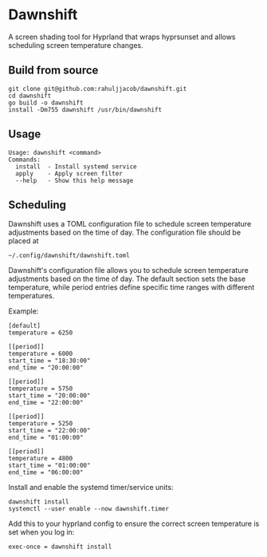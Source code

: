 # Dawnshift

A screen shading tool for Hyprland that wraps hyprsunset and allows scheduling screen temperature changes.

## Build from source

``` 
git clone git@github.com:rahuljjacob/dawnshift.git
cd dawnshift
go build -o dawnshift
install -Dm755 dawnshift /usr/bin/dawnshift
```

## Usage

```
Usage: dawnshift <command>
Commands:
  install  - Install systemd service
  apply    - Apply screen filter
  --help   - Show this help message
```

## Scheduling

Dawnshift uses a TOML configuration file to schedule screen temperature adjustments based on the time of day. The configuration file should be placed at

```
~/.config/dawnshift/dawnshift.toml
```

Dawnshift's configuration file allows you to schedule screen temperature adjustments based on the time of day. The default section sets the base temperature, while period entries define specific time ranges with different temperatures.

Example:
```
[default]
temperature = 6250

[[period]]
temperature = 6000
start_time = "18:30:00"
end_time = "20:00:00"

[[period]]
temperature = 5750
start_time = "20:00:00"
end_time = "22:00:00"

[[period]]
temperature = 5250
start_time = "22:00:00"
end_time = "01:00:00"

[[period]]
temperature = 4800
start_time = "01:00:00"
end_time = "06:00:00"
```

Install and enable the systemd timer/service units:
```
dawnshift install
systemctl --user enable --now dawnshift.timer
```


Add this to your hyprland config to ensure the correct screen temperature is set when you log in:
```
exec-once = dawnshift install
```
